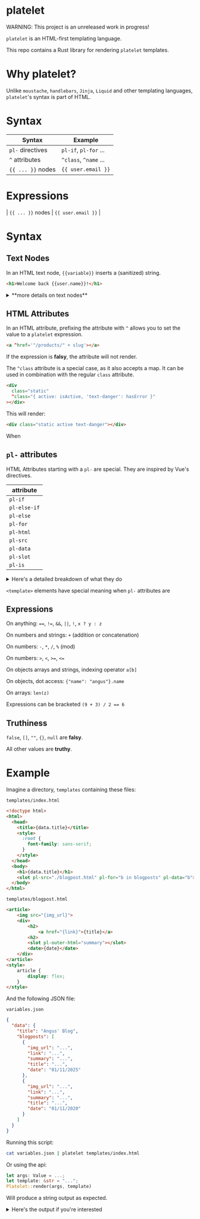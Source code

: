 # platelet

WARNING: This project is an unreleased work in progress!

`platelet` is an HTML-first templating language.

This repo contains a Rust library for rendering `platelet` templates.

# Why platelet?

Unlike `moustache`, `handlebars`, `Jinja`, `Liquid` and other templating languages, `platelet`'s syntax is part of HTML.

# Syntax

| Syntax            | Example               |
| ----------------- | --------------------- |
| `pl-` directives  | `pl-if`, `pl-for` ... |
| `^` attributes    | `^class`, `^name` ... |
| `{{ ... }}` nodes | `{{ user.email }}`    |

# Expressions

| `{{ ... }}` nodes | `{{ user.email }}` |

# Syntax

## Text Nodes

In an HTML text node, `{{variable}}` inserts a (sanitized) string.

```html
<h1>Welcome back {{user.name}}!</h1>
```

<details>
<summary>
**more details on text nodes**
</summary>

If the variable is not defined then an error is returned.

| Data type | Rendered as   |
| --------- | ------------- |
| Number    | A number      |
| String    | A string      |
| Boolean   | true or false |
| Null      | blank         |
| Array     | error         |
| Object    | error         |

</details>

## HTML Attributes

In an HTML attribute, prefixing the attribute with `^` allows you to set the value to a `platelet` expression.

```html
<a ^href='"/products/" + slug'></a>
```

If the expression is **falsy**, the attribute will not render.

The `^class` attribute is a special case, as it also accepts a map.
It can be used in combination with the regular `class` attribute.

```html
<div
  class="static"
  ^class="{ active: isActive, 'text-danger': hasError }"
></div>
```

This will render:

```html
<div class="static active text-danger"></div>
```

When

## `pl-` attributes

HTML Attributes starting with a `pl-` are special. They are inspired by Vue's directives.

| attribute    |
| ------------ |
| `pl-if`      |
| `pl-else-if` |
| `pl-else`    |
| `pl-for`     |
| `pl-html`    |
| `pl-src`     |
| `pl-data`    |
| `pl-slot`    |
| `pl-is`      |

<details>
<summary>Here's a detailed breakdown of what they do </summary>

### Conditinals: `pl-if`, `pl-else-if`, `pl-else`

`pl-if` will only render this element if the condition is truthy

`pl-else-if`, used following a `pl-if`, will only render this element if the condition is truthy

`pl-else`, used following a `pl-if` or `pl-else-if`, will render this element otherwise

### `pl-for`

render element multiple times

allows 4 types of expression:

```html
<div pl-for="item in items">{{item.text}}</div>
<div pl-for="(item, index) in items">...</div>
<div pl-for="(value, key) in object">...</div>
<div pl-for="(value, name, index) in object">...</div>
```

### `pl-html`

set the innerHTML without sanitization

to set the outerHTML without sanitization, apply this to a `<template>`

### `pl-src`

given a path as a string, renders the template at the path and replaces the element

```html
<slot pl-src="./sidebar.html" pl-data='{"username": data.username}'>
  <p>Some text...</p>
</slot>
```

### `pl-data`

only makes sense when used with `pl-src`, pass json to the child
any expression returning an object or list of objects, in which case objects are merged

### `pl-slot`

marks the component as a slot - one per document
no value to be supplied

### `pl-is`

replace the rendered element's tag with this element, given an expression that returns a string

</details>

`<template>` elements have special meaning when `pl-` attributes are

## Expressions

On anything: `==`, `!=`, `&&`, `||`, `!`, `x ? y : z`

On numbers and strings: `+` (addition or concatenation)

On numbers: `-`, `*`, `/`, `%` (mod)

On numbers: `>`, `<`, `>=`, `<=`

On objects arrays and strings, indexing operator `a[b]`

On objects, dot access: `{"name": "angus"}.name`

On arrays: `len(z)`

Expressions can be bracketed `(9 + 3) / 2 == 6`

## Truthiness

`false`, `[]`, `""`, `{}`, `null` are **falsy**.

All other values are **truthy**.

# Example

Imagine a directory, `templates` containing these files:

`templates/index.html`

```html
<!doctype html>
<html>
  <head>
    <title>{data.title}</title>
    <style>
      :root {
        font-family: sans-serif;
      }
    </style>
  </head>
  <body>
    <h1>{data.title}</h1>
    <slot pl-src="./blogpost.html" pl-for="b in blogposts" pl-data="b"></slot>
  </body>
</html>
```

`templates/blogpost.html`

```html
<article>
    <img src="{img_url}">
    <div>
        <h2>
            <a href="{link}">{title}</a>
        <h2>
        <slot pl-outer-html="summary"></slot>
        <date>{date}</date>
    </div>
</article>
<style>
    article {
        display: flex;
    }
</style>
```

And the following JSON file:

`variables.json`

```json
{
  "data": {
    "title": "Angus' Blog",
    "blogposts": [
      {
        "img_url": "...",
        "link": "...",
        "summary": "...",
        "title": "...",
        "date": "01/11/2025"
      },
      {
        "img_url": "...",
        "link": "...",
        "summary": "...",
        "title": "...",
        "date": "01/11/2020"
      }
    ]
  }
}
```

Running this script:

```bash
cat variables.json | platelet templates/index.html
```

Or using the api:

```rust
let args: Value = ...;
let template: &str = "...";
Platelet::render(args, template)
```

Will produce a string output as expected.

<details>
<summary>
Here's the output if you're interested
</summary>
```html
TODO
```
<details>

# Limitations

`platelet` does not allow templating for CSS and JS files, other than the ability to insert

This is intentional as
